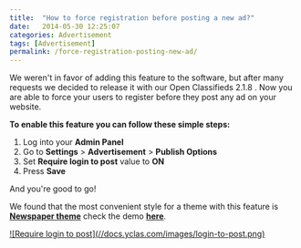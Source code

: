 ```yaml
---
title:  "How to force registration before posting a new ad?"
date:   2014-05-30 12:25:07
categories: Advertisement
tags: [Advertisement]
permalink: /force-registration-posting-new-ad/
---
```

We weren't in favor of adding this feature to the software, but after many requests we decided to release it with our Open Classifieds 2.1.8 . Now you are able to force your users to register before they post any ad on your website. 

**To enable this feature you can follow these simple steps:** 

1. Log into your **Admin Panel** 
2. Go to **Settings** > **Advertisement** > **Publish Options** 
3. Set **Require login to post** value to **ON** 
4. Press **Save** 

And you're good to go! 

We found that the most convenient style for a theme with this feature is **[Newspaper theme](https://selfhosted.yclas.com/themes/newspaper.html)** check the demo **[here](https://selfhosted.yclas.com/themes/demo/newspaper.html)**. 

<a href="//docs.yclas.com/images/login-to-post.png" class="thumbnail gallery-item" data-gallery>
![Require login to post](//docs.yclas.com/images/login-to-post.png)
</a>

